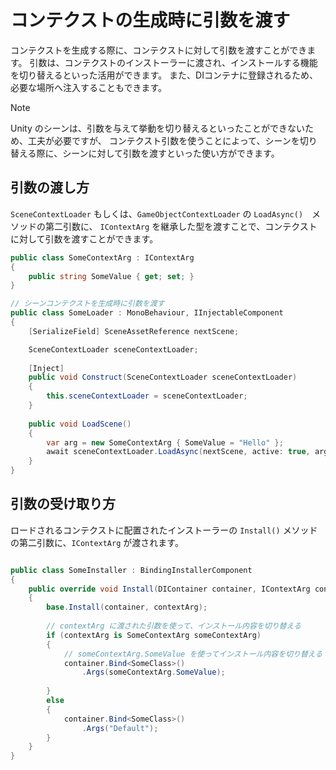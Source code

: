 # コンテクストの生成時に引数を渡す

コンテクストを生成する際に、コンテクストに対して引数を渡すことができます。
引数は、コンテクストのインストーラーに渡され、インストールする機能を切り替えるといった活用ができます。
また、DIコンテナに登録されるため、必要な場所へ注入することもできます。

> [!NOTE]
> Unity のシーンは、引数を与えて挙動を切り替えるといったことができないため、工夫が必要ですが、
> コンテクスト引数を使うことによって、シーンを切り替える際に、シーンに対して引数を渡すといった使い方ができます。

## 引数の渡し方

```SceneContextLoader``` もしくは、```GameObjectContextLoader``` の ```LoadAsync()```　メソッドの第二引数に、
```IContextArg``` を継承した型を渡すことで、コンテクストに対して引数を渡すことができます。

```csharp
public class SomeContextArg : IContextArg
{
    public string SomeValue { get; set; }
}

// シーンコンテクストを生成時に引数を渡す
public class SomeLoader : MonoBehaviour, IInjectableComponent
{
    [SerializeField] SceneAssetReference nextScene;

    SceneContextLoader sceneContextLoader;
    
    [Inject]
    public void Construct(SceneContextLoader sceneContextLoader)
    {
        this.sceneContextLoader = sceneContextLoader;
    }
    
    public void LoadScene()
    {
        var arg = new SomeContextArg { SomeValue = "Hello" };
        await sceneContextLoader.LoadAsync(nextScene, active: true, arg);
    }
}
```

## 引数の受け取り方

ロードされるコンテクストに配置されたインストーラーの ```Install()``` メソッドの第二引数に、```IContextArg``` が渡されます。

```csharp

public class SomeInstaller : BindingInstallerComponent
{
    public override void Install(DIContainer container, IContextArg contextArg)
    {
        base.Install(container, contextArg);
        
        // contextArg に渡された引数を使って、インストール内容を切り替える
        if (contextArg is SomeContextArg someContextArg)
        {
            // someContextArg.SomeValue を使ってインストール内容を切り替える
            container.Bind<SomeClass>()
                .Args(someContextArg.SomeValue);
                
        }
        else
        {
            container.Bind<SomeClass>()
                .Args("Default");
        }
    }
}

```